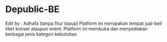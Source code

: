# Depublic-BE

Edit by : Adhafa (tanpa fitur topup)
Platform ini merupakan tempat jual-beli tiket konser ataupun event. Platform ini membuka dan menyediakan berbagai jenis kategori kebutuhan
